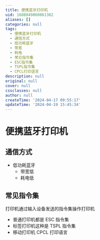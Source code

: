 ```yaml
---
title: 便携蓝牙打印机
uid: 1688849860861382
aliases: []
categories: null
tags:
  - 便携蓝牙打印机
  - 通信方式
  - 低功耗蓝牙
  - 带宽
  - 耗电
  - 常见指令集
  - ESC指令集
  - TSPL指令集
  - CPCL打印语言
description: null
original: null
cover: null
cssclasses: null
author: null
createTime: '2024-04-17 09:55:17'
updateTime: '2024-04-19 15:45:34'
---
```


# 便携蓝牙打印机

## 通信方式

- 低功耗蓝牙
  - 带宽低
  - 耗电低

## 常见指令集

打印机通过输入设备发送的指令集操作打印机

- 普通打印机都是 ESC 指令集
- 标签打印机这种是 TSPL 指令集
- 移动打印机 CPCL 打印语言
